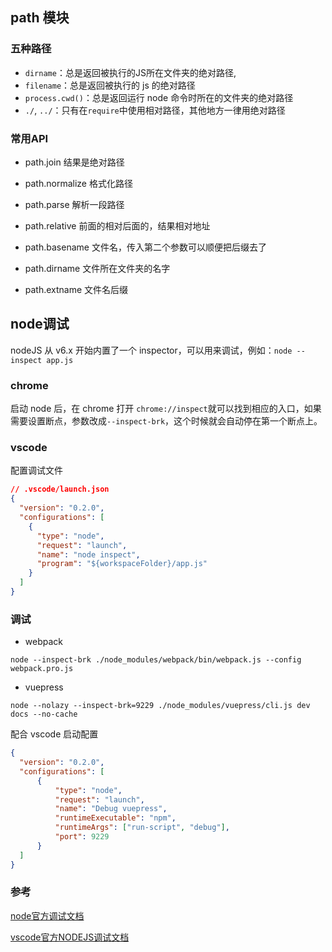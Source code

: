 ## path 模块

### 五种路径

- `dirname`：总是返回被执行的JS所在文件夹的绝对路径,
-  `filename`：总是返回被执行的 js 的绝对路径
-  `process.cwd()`：总是返回运行 node 命令时所在的文件夹的绝对路径
-  `./`, `../`：只有在`require`中使用相对路径，其他地方一律用绝对路径

### 常用API

- path.join 结果是绝对路径

- path.normalize 格式化路径
- path.parse 解析一段路径

- path.relative 前面的相对后面的，结果相对地址
- path.basename 文件名，传入第二个参数可以顺便把后缀去了
- path.dirname 文件所在文件夹的名字
- path.extname 文件名后缀

## node调试

nodeJS 从 v6.x 开始内置了一个 inspector，可以用来调试，例如：`node --inspect app.js`

### chrome

启动 node 后，在 chrome 打开 `chrome://inspect`就可以找到相应的入口，如果需要设置断点，参数改成`--inspect-brk`，这个时候就会自动停在第一个断点上。

### vscode

配置调试文件

```json
// .vscode/launch.json
{
  "version": "0.2.0",
  "configurations": [
    {
      "type": "node",
      "request": "launch",
      "name": "node inspect",
      "program": "${workspaceFolder}/app.js"
    }
  ]
}
```

### 调试

- webpack

```
node --inspect-brk ./node_modules/webpack/bin/webpack.js --config webpack.pro.js
```

- vuepress

```
node --nolazy --inspect-brk=9229 ./node_modules/vuepress/cli.js dev docs --no-cache
```

配合 vscode 启动配置

```json
{
  "version": "0.2.0",
  "configurations": [
      {
          "type": "node",
          "request": "launch",
          "name": "Debug vuepress",
          "runtimeExecutable": "npm",
          "runtimeArgs": ["run-script", "debug"],
          "port": 9229
      }
  ]
}
```

### 参考

[node官方调试文档](https://nodejs.org/en/docs/guides/debugging-getting-started/)

[vscode官方NODEJS调试文档](https://code.visualstudio.com/docs/editor/debugging#_launch-configurations)